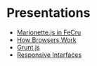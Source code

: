 Presentations
=============
+ [Marionette.js in FeCru](http://vermilion1.github.io/presentations/marionette-js-in-fecru)
+ [How Browsers Work](http://vermilion1.github.io/presentations/how-browsers-work)
+ [Grunt.js](http://vermilion1.github.io/presentations/grunt)
+ [Responsive Interfaces](http://vermilion1.github.io/presentations/responsive-interfaces)
